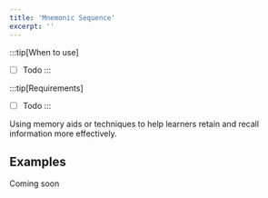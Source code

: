 ```yaml
---
title: 'Mnemonic Sequence'
excerpt: ''
---
```


:::tip[When to use]

- [ ] Todo
:::

:::tip[Requirements]

- [ ] Todo
:::

Using memory aids or techniques to help learners retain and recall information more effectively.

## Examples
Coming soon